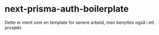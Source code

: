 # next-prisma-auth-boilerplate

Dette er ment som en template for senere arbeid, men benyttes også i ett prosjekt.